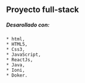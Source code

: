 ## Proyecto full-stack

##### Desarollado con:

~~~
* html,
* HTML5,
* Css3,
* JavaScript,
* ReactJs,
* Java,
* Ioni,
* Doker.
~~~